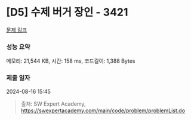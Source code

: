 # [D5] 수제 버거 장인 - 3421 

[문제 링크](https://swexpertacademy.com/main/code/problem/problemDetail.do?contestProbId=AWErcQmKy6kDFAXi) 

### 성능 요약

메모리: 21,544 KB, 시간: 158 ms, 코드길이: 1,388 Bytes

### 제출 일자

2024-08-16 15:45



> 출처: SW Expert Academy, https://swexpertacademy.com/main/code/problem/problemList.do
